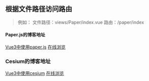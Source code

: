 ## 根据文件路径访问路由
> 例如：
> 文件路径：views/Paper/index.vue
> 路由：/paper/index

#### Paper.js的博客地址
[Vue3中使用paper.js](https://blog.csdn.net/qq_44775782/article/details/137052080)
[在线浏览](https://rmq767.github.io/Vue3-Demo/#/paper/index)

### Cesium的博客地址
[Vue3中使用cesium]()
[在线浏览](https://rmq767.github.io/Vue3-Demo/#/cesium/getData)